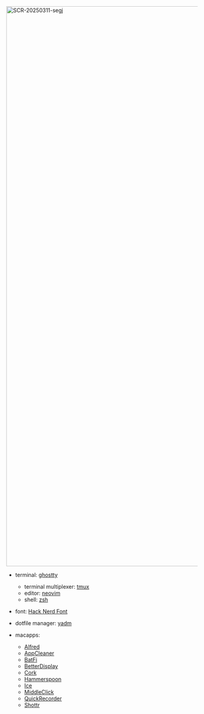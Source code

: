 <img width="1472" alt="SCR-20250311-segj" src="https://github.com/user-attachments/assets/37600812-3532-4242-827c-ded3aab9829d" />

- terminal: [ghostty](https://ghostty.org/)
  - terminal multiplexer: [tmux](https://github.com/tmux/tmux/wiki)
  - editor: [neovim](https://neovim.io/)
  - shell: [zsh](https://www.zsh.org/)

- font: [Hack Nerd Font](https://github.com/ryanoasis/nerd-fonts)
- dotfile manager: [yadm](https://yadm.io/)
- macapps:
  - [Alfred](https://www.alfredapp.com/)
  - [AppCleaner](https://freemacsoft.net/appcleaner/)
  - [BatFi](https://github.com/rurza/BatFi)
  - [BetterDisplay](https://github.com/waydabber/BetterDisplay)
  - [Cork](https://github.com/buresdv/Cork)
  - [Hammerspoon](https://www.hammerspoon.org/)
  - [Ice](https://github.com/jordanbaird/Ice)
  - [MiddleClick](https://github.com/artginzburg/MiddleClick-Sonoma)
  - [QuickRecorder](https://github.com/lihaoyun6/QuickRecorder)
  - [Shottr](https://shottr.cc/)
